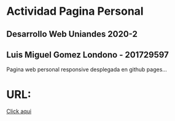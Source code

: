 # Actividad Pagina Personal
## Desarrollo Web Uniandes 2020-2
## Luis Miguel Gomez Londono - 201729597

Pagina web personal responsive desplegada en github pages...

# URL: 
[Click aqui]()
